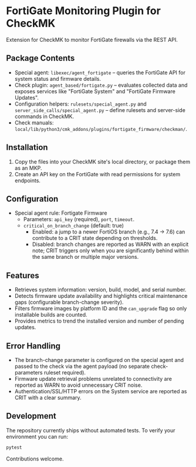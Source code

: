 # FortiGate Monitoring Plugin for CheckMK

Extension for CheckMK to monitor FortiGate firewalls via the REST API.

## Package Contents

- Special agent: `libexec/agent_fortigate` – queries the FortiGate API for system status and firmware details.
- Check plugin: `agent_based/fortigate.py` – evaluates collected data and exposes services like "FortiGate System" and "FortiGate Firmware Updates".
- Configuration helpers: `rulesets/special_agent.py` and `server_side_calls/special_agent.py` – define rulesets and server-side commands in CheckMK.
- Check manuals: `local/lib/python3/cmk_addons/plugins/fortigate_firmware/checkman/`.

## Installation

1. Copy the files into your CheckMK site's local directory, or package them as an MKP.
2. Create an API key on the FortiGate with read permissions for system endpoints.

## Configuration

- Special agent rule: Fortigate Firmware
  - Parameters: `api_key` (required), `port`, `timeout`.
  - `critical_on_branch_change` (default: true)
    - Enabled: a jump to a newer FortiOS branch (e.g., 7.4 -> 7.6) can contribute to a CRIT state depending on thresholds.
    - Disabled: branch changes are reported as WARN with an explicit note; CRIT triggers only when you are significantly behind within the same branch or multiple major versions.

## Features

- Retrieves system information: version, build, model, and serial number.
- Detects firmware update availability and highlights critical maintenance gaps (configurable branch-change severity).
- Filters firmware images by platform ID and the `can_upgrade` flag so only installable builds are counted.
- Provides metrics to trend the installed version and number of pending updates.

## Error Handling

- The branch-change parameter is configured on the special agent and passed to the check via the agent payload (no separate check-parameters ruleset required).
- Firmware update retrieval problems unrelated to connectivity are reported as WARN to avoid unnecessary CRIT noise.
- Authentication/SSL/HTTP errors on the System service are reported as CRIT with a clear summary.

## Development

The repository currently ships without automated tests. To verify your environment you can run:

```bash
pytest
```

Contributions welcome.
